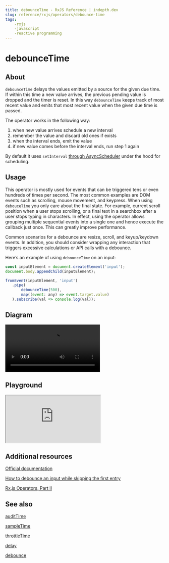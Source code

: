 ```yaml
---
title: debounceTime - RxJS Reference | indepth.dev
slug: reference/rxjs/operators/debounce-time
tags:
    -rxjs 
    -javascript 
    -reactive programming
---
```


# debounceTime

## About

`debounceTime` delays the values emitted by a source for the given due time. If within this time a new value arrives, the previous pending value is dropped and the timer is reset. In this way `debounceTime` keeps track of most recent value and emits that most recent value when the given due time is passed.

The operator works in the following way:
1. when new value arrives schedule a new interval
2. remember the value and discard old ones if exists
3. when the interval ends, emit the value
4. if new value comes before the interval ends, run step 1 again

By default it uses `setInterval` [through AsyncScheduler](https://github.com/ReactiveX/rxjs/blob/9b708613cb7687647dc43c5e15b821e17ccc23ef/src/internal/operators/debounceTime.ts#L64) under the hood for scheduling.

## Usage

This operator is mostly used for events that can be triggered tens or even hundreds of times per second. The most common examples are DOM events such as scrolling, mouse movement, and keypress. When using `debouceTime` you only care about the final state. For example, current scroll position when a user stops scrolling, or a final text in a searchbox after a user stops typing in characters. In effect, using the operator allows grouping multiple sequential events into a single one and hence execute the callback just once. This can greatly improve performance.

Common scenarios for a debounce are resize, scroll, and keyup/keydown events. In addition, you should consider wrapping any interaction that triggers excessive calculations or API calls with a debounce.

Here’s an example of using `debounceTime` on an input:

```javascript
const inputElement = document.createElement('input');
document.body.appendChild(inputElement);

fromEvent(inputElement, 'input')
   .pipe(
       debounceTime(500),
       map((event: any) => event.target.value)
   ).subscribe(val => console.log(val));
```

## Diagram

<video>
    <source src="https://images.indepth.dev/references/rxjs/debounce-time.mp4" type="video/mp4">
</video>

## Playground

<iframe src="https://stackblitz.com/edit/indepth-rxjs-debouncetime?embed=1&file=index.ts"></iframe>

## Additional resources

[Official documentation](https://rxjs-dev.firebaseapp.com/api/operators/debounceTime)

[How to debounce an input while skipping the first entry](https://indepth.dev/posts/1444/how-to-debounce-an-input-while-skipping-the-first-entry)

[Rx.js Operators, Part II](https://indepth.dev/posts/1445/rx-js-operators-part-ii)

## See also

[auditTime](https://indepth.dev/reference/rxjs/operators/audit-time)

[sampleTime](https://indepth.dev/reference/rxjs/operators/sample-time)

[throttleTime](https://indepth.dev/reference/rxjs/operators/throttle-time)

[delay](https://indepth.dev/reference/rxjs/operators/delay)

[debounce](https://indepth.dev/reference/rxjs/operators/debounce)
